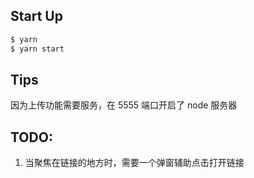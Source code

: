 ## Start Up

```bash
$ yarn
$ yarn start
```

## Tips

因为上传功能需要服务，在 5555 端口开启了 node 服务器

## TODO:

1. 当聚焦在链接的地方时，需要一个弹窗辅助点击打开链接
